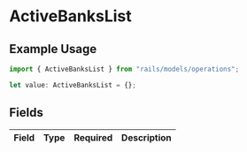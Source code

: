 # ActiveBanksList

## Example Usage

```typescript
import { ActiveBanksList } from "rails/models/operations";

let value: ActiveBanksList = {};
```

## Fields

| Field       | Type        | Required    | Description |
| ----------- | ----------- | ----------- | ----------- |